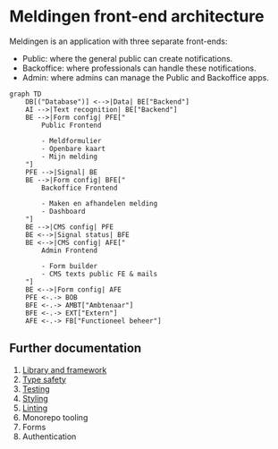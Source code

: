 <!-- @license CC0-1.0 -->

# Meldingen front-end architecture

Meldingen is an application with three separate front-ends:

- Public: where the general public can create notifications.
- Backoffice: where professionals can handle these notifications.
- Admin: where admins can manage the Public and Backoffice apps.

```mermaid
graph TD
    DB[("Database")] <-->|Data| BE["Backend"]
    AI -->|Text recognition| BE["Backend"]
    BE -->|Form config| PFE["
        Public Frontend

        - Meldformulier
        - Openbare kaart
        - Mijn melding
    "]
    PFE -->|Signal| BE
    BE -->|Form config| BFE["
        Backoffice Frontend

        - Maken en afhandelen melding
        - Dashboard
    "]
    BE -->|CMS config| PFE
    BE <-->|Signal status| BFE
    BE <-->|CMS config| AFE["
        Admin Frontend

        - Form builder
        - CMS texts public FE & mails
    "]
    BE <-->|Form config| AFE
    PFE <-.-> BOB
    BFE <-.-> AMBT["Ambtenaar"]
    BFE <-.-> EXT["Extern"]
    AFE <-.-> FB["Functioneel beheer"]
```

## Further documentation

1. [Library and framework](./0001-library-and-framework.md)
2. [Type safety](./0002-type-safety.md)
3. [Testing](./0003-testing.md)
4. [Styling](./0004-styling.md)
5. [Linting](./0005-linting.md)
6. Monorepo tooling
7. Forms
8. Authentication
